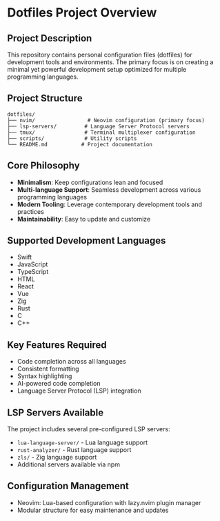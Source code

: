 # Dotfiles Project Overview

## Project Description

This repository contains personal configuration files (dotfiles) for development tools and environments. The primary focus is on creating a minimal yet powerful development setup optimized for multiple programming languages.

## Project Structure

```
dotfiles/
├── nvim/                 # Neovim configuration (primary focus)
├── lsp-servers/         # Language Server Protocol servers
├── tmux/                # Terminal multiplexer configuration
├── scripts/             # Utility scripts
└── README.md           # Project documentation
```

## Core Philosophy

- **Minimalism**: Keep configurations lean and focused
- **Multi-language Support**: Seamless development across various programming languages
- **Modern Tooling**: Leverage contemporary development tools and practices
- **Maintainability**: Easy to update and customize

## Supported Development Languages

- Swift
- JavaScript
- TypeScript
- HTML
- React
- Vue
- Zig
- Rust
- C
- C++

## Key Features Required

- Code completion across all languages
- Consistent formatting
- Syntax highlighting
- AI-powered code completion
- Language Server Protocol (LSP) integration

## LSP Servers Available

The project includes several pre-configured LSP servers:

- `lua-language-server/` - Lua language support
- `rust-analyzer/` - Rust language support
- `zls/` - Zig language support
- Additional servers available via npm

## Configuration Management

- Neovim: Lua-based configuration with lazy.nvim plugin manager
- Modular structure for easy maintenance and updates
